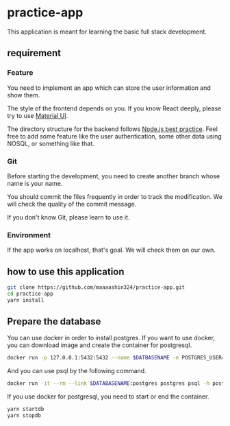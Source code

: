 # practice-app

This application is meant for learning the basic full stack development.

## requirement

### Feature

You need to implement an app which can store the user information and show them.

The style of the frontend depends on you. If you know React deeply, please try to use [Material UI](https://material-ui.com/).

The directory structure for the backend follows [Node.js best practice](https://github.com/i0natan/nodebestpractices). Feel free to add some feature like the user authentication, some other data using NOSQL, or something like that.

### Git

Before starting the development, you need to create another branch whose name is your name.

You should commit the files frequently in order to track the modification.
We will check the quality of the commit message.

If you don't know Git, please learn to use it.

### Environment

If the app works on localhost, that's goal.
We will check them on our own.

## how to use this application

```bash
git clone https://github.com/maaaashin324/practice-app.git
cd practice-app
yarn install
```

## Prepare the database

You can use docker in order to install postgres.
If you want to use docker, you can download image and create the container for postgresql.

```bash
docker run -p 127.0.0.1:5432:5432 --name $DATBASENAME -e POSTGRES_USER=$USERNAME -d postgres
```

And you can use psql by the following command.

```bash
docker run -it --rm --link $DATABASENAME:postgres postgres psql -h postgres -U $USERNAME
```

If you use docker for postgresql, you need to start or end the container.

```bash
yarn startdb
yarn stopdb
```
